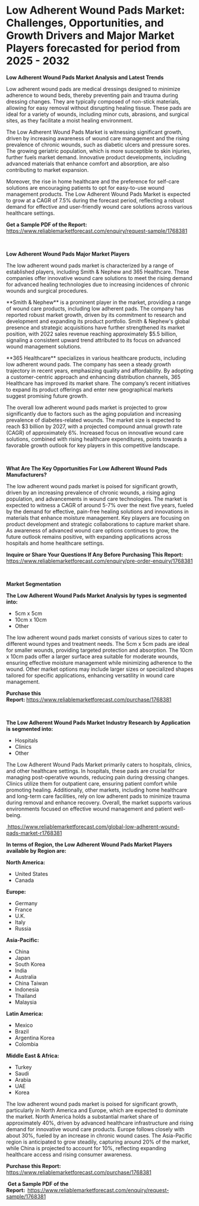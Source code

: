 <p><h1>Low Adherent Wound Pads Market: Challenges, Opportunities, and Growth Drivers and Major Market Players forecasted for period from 2025 - 2032</h1></p><p><strong>Low Adherent Wound Pads Market Analysis and Latest Trends</strong></p>
<p><p>Low adherent wound pads are medical dressings designed to minimize adherence to wound beds, thereby preventing pain and trauma during dressing changes. They are typically composed of non-stick materials, allowing for easy removal without disrupting healing tissue. These pads are ideal for a variety of wounds, including minor cuts, abrasions, and surgical sites, as they facilitate a moist healing environment.</p><p>The Low Adherent Wound Pads Market is witnessing significant growth, driven by increasing awareness of wound care management and the rising prevalence of chronic wounds, such as diabetic ulcers and pressure sores. The growing geriatric population, which is more susceptible to skin injuries, further fuels market demand. Innovative product developments, including advanced materials that enhance comfort and absorption, are also contributing to market expansion.</p><p>Moreover, the rise in home healthcare and the preference for self-care solutions are encouraging patients to opt for easy-to-use wound management products. The Low Adherent Wound Pads Market is expected to grow at a CAGR of 7.5% during the forecast period, reflecting a robust demand for effective and user-friendly wound care solutions across various healthcare settings.</p></p>
<p><strong>Get a Sample PDF of the Report:&nbsp;</strong> <a href="https://www.reliablemarketforecast.com/enquiry/request-sample/1768381?utm_campaign=3248&utm_medium=2&utm_source=Github&utm_content=ia&utm_term=14042025&utm_id=low-adherent-wound-pads">https://www.reliablemarketforecast.com/enquiry/request-sample/1768381</a></p>
<p>&nbsp;</p>
<p><strong>Low Adherent Wound Pads Major Market Players</strong></p>
<p><p>The low adherent wound pads market is characterized by a range of established players, including Smith & Nephew and 365 Healthcare. These companies offer innovative wound care solutions to meet the rising demand for advanced healing technologies due to increasing incidences of chronic wounds and surgical procedures.</p><p>**Smith & Nephew** is a prominent player in the market, providing a range of wound care products, including low adherent pads. The company has reported robust market growth, driven by its commitment to research and development and expanding its product portfolio. Smith & Nephew's global presence and strategic acquisitions have further strengthened its market position, with 2022 sales revenue reaching approximately $5.5 billion, signaling a consistent upward trend attributed to its focus on advanced wound management solutions.</p><p>**365 Healthcare** specializes in various healthcare products, including low adherent wound pads. The company has seen a steady growth trajectory in recent years, emphasizing quality and affordability. By adopting a customer-centric approach and enhancing distribution channels, 365 Healthcare has improved its market share. The company’s recent initiatives to expand its product offerings and enter new geographical markets suggest promising future growth.</p><p>The overall low adherent wound pads market is projected to grow significantly due to factors such as the aging population and increasing prevalence of diabetes-related wounds. The market size is expected to reach $3 billion by 2027, with a projected compound annual growth rate (CAGR) of approximately 6%. Increased focus on innovative wound care solutions, combined with rising healthcare expenditures, points towards a favorable growth outlook for key players in this competitive landscape.</p></p>
<p>&nbsp;</p>
<p><strong>What Are The Key Opportunities For Low Adherent Wound Pads Manufacturers?</strong></p>
<p><p>The low adherent wound pads market is poised for significant growth, driven by an increasing prevalence of chronic wounds, a rising aging population, and advancements in wound care technologies. The market is expected to witness a CAGR of around 5-7% over the next five years, fueled by the demand for effective, pain-free healing solutions and innovations in materials that enhance moisture management. Key players are focusing on product development and strategic collaborations to capture market share. As awareness of advanced wound care options continues to grow, the future outlook remains positive, with expanding applications across hospitals and home healthcare settings.</p></p>
<p><strong>Inquire or Share Your Questions If Any Before Purchasing This Report:</strong> <a href="https://www.reliablemarketforecast.com/enquiry/pre-order-enquiry/1768381?utm_campaign=3248&utm_medium=2&utm_source=Github&utm_content=ia&utm_term=14042025&utm_id=low-adherent-wound-pads">https://www.reliablemarketforecast.com/enquiry/pre-order-enquiry/1768381</a></p>
<p>&nbsp;</p>
<p><strong>Market Segmentation</strong></p>
<p><strong>The Low Adherent Wound Pads Market Analysis by types is segmented into:</strong></p>
<p><ul><li>5cm x 5cm</li><li>10cm x 10cm</li><li>Other</li></ul></p>
<p><p>The low adherent wound pads market consists of various sizes to cater to different wound types and treatment needs. The 5cm x 5cm pads are ideal for smaller wounds, providing targeted protection and absorption. The 10cm x 10cm pads offer a larger surface area suitable for moderate wounds, ensuring effective moisture management while minimizing adherence to the wound. Other market options may include larger sizes or specialized shapes tailored for specific applications, enhancing versatility in wound care management.</p></p>
<p><strong>Purchase this Report:&nbsp;</strong><a href="https://www.reliablemarketforecast.com/purchase/1768381?utm_campaign=3248&utm_medium=2&utm_source=Github&utm_content=ia&utm_term=14042025&utm_id=low-adherent-wound-pads">https://www.reliablemarketforecast.com/purchase/1768381</a></p>
<p>&nbsp;</p>
<p><strong>The Low Adherent Wound Pads Market Industry Research by Application is segmented into:</strong></p>
<p><ul><li>Hospitals</li><li>Clinics</li><li>Other</li></ul></p>
<p><p>The Low Adherent Wound Pads Market primarily caters to hospitals, clinics, and other healthcare settings. In hospitals, these pads are crucial for managing post-operative wounds, reducing pain during dressing changes. Clinics utilize them for outpatient care, ensuring patient comfort while promoting healing. Additionally, other markets, including home healthcare and long-term care facilities, rely on low adherent pads to minimize trauma during removal and enhance recovery. Overall, the market supports various environments focused on effective wound management and patient well-being.</p></p>
<p><a href="https://www.reliablemarketforecast.com/global-low-adherent-wound-pads-market-r1768381?utm_campaign=3248&utm_medium=2&utm_source=Github&utm_content=ia&utm_term=14042025&utm_id=low-adherent-wound-pads">&nbsp;https://www.reliablemarketforecast.com/global-low-adherent-wound-pads-market-r1768381</a></p>
<p><strong>In terms of Region, the Low Adherent Wound Pads Market Players available by Region are:</strong></p>
<p>
    <p> <strong> North America: </strong>
        <ul>
            <li>United States</li>
            <li>Canada</li>
        </ul>
        </p> 
    <p> <strong> Europe: </strong>
        <ul>
            <li>Germany</li>
            <li>France</li>
            <li>U.K.</li>
            <li>Italy</li>
            <li>Russia</li>
        </ul>
        </p> 
    <p> <strong> Asia-Pacific: </strong>
        <ul>
            <li>China</li>
            <li>Japan</li>
            <li>South Korea</li>
            <li>India</li>
            <li>Australia</li>
            <li>China Taiwan</li>
            <li>Indonesia</li>
            <li>Thailand</li>
            <li>Malaysia</li>
        </ul>
        </p> 
    <p> <strong> Latin America: </strong>
        <ul>
            <li>Mexico</li>
            <li>Brazil</li>
            <li>Argentina Korea</li>
            <li>Colombia</li>
        </ul>
        </p> 
    <p> <strong> Middle East & Africa: </strong>
        <ul>
            <li>Turkey</li>
            <li>Saudi</li>
            <li>Arabia</li>
            <li>UAE</li>
            <li>Korea</li>
        </ul>
    </p>
    </p>
<p><p>The low adherent wound pads market is poised for significant growth, particularly in North America and Europe, which are expected to dominate the market. North America holds a substantial market share of approximately 40%, driven by advanced healthcare infrastructure and rising demand for innovative wound care products. Europe follows closely with about 30%, fueled by an increase in chronic wound cases. The Asia-Pacific region is anticipated to grow steadily, capturing around 20% of the market, while China is projected to account for 10%, reflecting expanding healthcare access and rising consumer awareness.</p></p>
<p><strong>Purchase this Report: </strong><a href="https://www.reliablemarketforecast.com/purchase/1768381?utm_campaign=3248&utm_medium=2&utm_source=Github&utm_content=ia&utm_term=14042025&utm_id=low-adherent-wound-pads">https://www.reliablemarketforecast.com/purchase/1768381</a></p>
<p>&nbsp;<strong>Get a Sample PDF of the Report:&nbsp;&nbsp;</strong><a href="https://www.reliablemarketforecast.com/enquiry/request-sample/1768381?utm_campaign=3248&utm_medium=2&utm_source=Github&utm_content=ia&utm_term=14042025&utm_id=low-adherent-wound-pads">https://www.reliablemarketforecast.com/enquiry/request-sample/1768381</a></p>
<p><strong></strong></p>
<p><p></p><p></p><p></p></p>